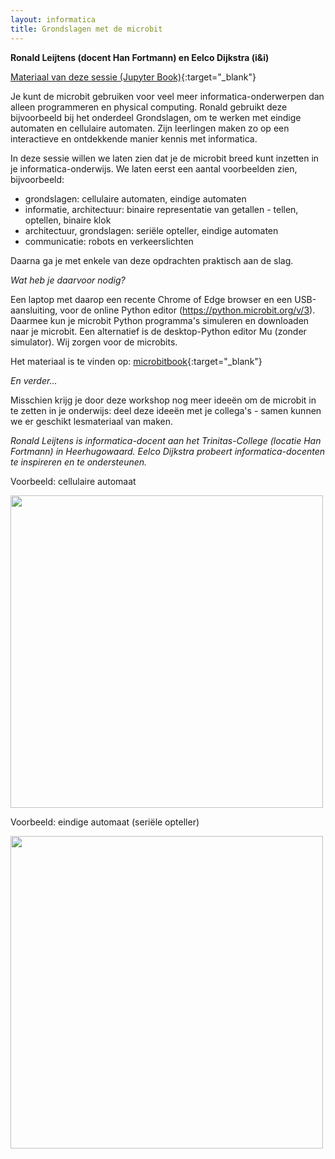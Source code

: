 ```yaml
---
layout: informatica
title: Grondslagen met de microbit
---
```


**Ronald Leijtens (docent Han Fortmann) en Eelco Dijkstra (i&i)**

[Materiaal van deze sessie (Jupyter Book)](https://eelcodijkstra.github.io/microbitbook/intro.html){:target="_blank"}

Je kunt de microbit gebruiken voor veel meer informatica-onderwerpen dan alleen programmeren en physical computing.
Ronald gebruikt deze bijvoorbeeld bij het onderdeel Grondslagen, om te werken met eindige automaten en cellulaire automaten.
Zijn leerlingen maken zo op een interactieve en ontdekkende manier kennis met informatica.

In deze sessie willen we laten zien dat je de microbit breed kunt inzetten in je informatica-onderwijs.
We laten eerst een aantal voorbeelden zien, bijvoorbeeld:

* grondslagen: cellulaire automaten, eindige automaten
* informatie, architectuur: binaire representatie van getallen - tellen, optellen, binaire klok
* architectuur, grondslagen: seriële opteller, eindige automaten
* communicatie: robots en verkeerslichten

Daarna ga je met enkele van deze opdrachten praktisch aan de slag.

*Wat heb je daarvoor nodig?*

Een laptop met daarop een recente Chrome of Edge browser en een USB-aansluiting,
voor de online Python editor (https://python.microbit.org/v/3).
Daarmee kun je microbit Python programma's simuleren en downloaden naar je microbit.
Een alternatief is de desktop-Python editor Mu (zonder simulator).
Wij zorgen voor de microbits.

Het materiaal is te vinden op: [microbitbook](https://eelcodijkstra.github.io/microbitbook/intro.html){:target="_blank"}

*En verder...*

Misschien krijg je door deze workshop nog meer ideeën om de microbit in te zetten in je onderwijs:
deel deze ideeën met je collega's - samen kunnen we er geschikt lesmateriaal van maken.

*Ronald Leijtens is informatica-docent aan het Trinitas-College (locatie Han Fortmann) in Heerhugowaard.
Eelco Dijkstra probeert informatica-docenten te inspireren en te ondersteunen.*

Voorbeeld: cellulaire automaat

<img src="{{'/public/images/mb-figuren.png' | relative_url}}" width="500">

Voorbeeld: eindige automaat (seriële opteller)

<img src="{{'/public/images/mb-serie-opteller.png' | relative_url}}" width="500">

